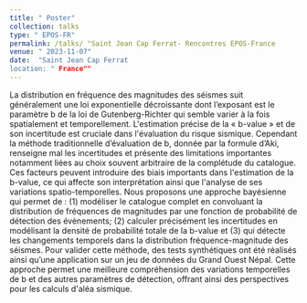 ```yaml
---
title: " Poster"
collection: talks
type: " EPOS-FR"
permalink: /talks/ "Saint Jean Cap Ferrat- Rencontres EPOS-France
venue: " 2023-11-07"
date:  "Saint Jean Cap Ferrat
location: " France""
---
```


La distribution en fréquence des magnitudes des séismes suit généralement une loi exponentielle décroissante dont l’exposant est le paramètre b de la loi de Gutenberg-Richter qui semble varier à la fois spatialement et temporellement. L&apos;estimation précise de la « b-value » et de son incertitude est cruciale dans l&apos;évaluation du risque sismique. Cependant la méthode traditionnelle d’évaluation de b, donnée par la formule d’Aki, renseigne mal les incertitudes et présente des limitations importantes notamment liées au choix souvent arbitraire de la complétude du catalogue. Ces facteurs peuvent introduire des biais importants dans l&apos;estimation de la b-value, ce qui  affecte son interprétation ainsi que l&apos;analyse de ses variations spatio-temporelles.  Nous proposons une approche bayésienne qui permet de : (1) modéliser le catalogue complet en convoluant la distribution de fréquences de magnitudes par une fonction de probabilité de détection des évènements; (2) calculer précisément les incertitudes en modélisant la densité de probabilité totale de la b-value et (3) qui détecte les changements temporels dans la distribution fréquence-magnitude des séismes. Pour valider cette méthode, des tests synthétiques ont été réalisés ainsi qu’une application sur un jeu de données du Grand Ouest Népal. Cette approche permet une meilleure compréhension des variations temporelles de b et des autres paramètres de détection, offrant ainsi des perspectives pour les calculs d&apos;aléa sismique.
